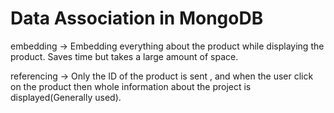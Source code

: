 # Data Association in MongoDB

embedding -> Embedding everything about the product while displaying the product. Saves time but takes a large amount of space.

referencing -> Only the ID of the product is sent , and when the user click on the product then whole information about the project is displayed(Generally used).
